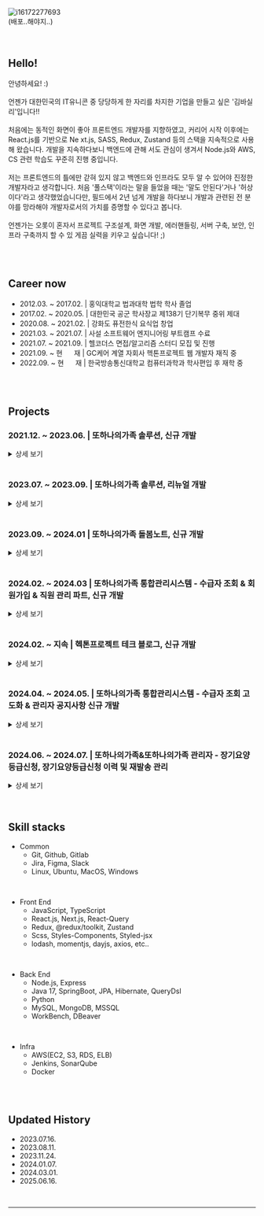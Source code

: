 ![i16172277693](https://github.com/basilry/basilry/assets/78642147/d530b790-436f-4db2-b2ee-53ac20fa1c80)
<br />
(배포..해야지..)
<br />
<br />
<br />


## Hello!
안녕하세요! :)
<br />
<br />
언젠가 대한민국의 IT유니콘 중 당당하게 한 자리를 차지한 기업을 만들고 싶은 '김바실리'입니다!!
<br />
<br />
처음에는 동적인 화면이 좋아 프론트엔드 개발자를 지향하였고, 커리어 시작 이후에는 React.js를 기반으로 Ne
xt.js, SASS, Redux, Zustand 등의 스택을 지속적으로 사용해 왔습니다. 개발을 지속하다보니 백엔드에 관해
서도 관심이 생겨서 Node.js와 AWS, CS 관련 학습도 꾸준히 진행 중입니다.
<br />
<br />
저는 프론트엔드의 틀에만 갇혀 있지 않고 백엔드와 인프라도 모두 알 수 있어야 진정한 개발자라고 생각합니다.
처음 '풀스택'이라는 말을 들었을 때는 '말도 안된다'거나 '허상이다'라고 생각했었습니다만, 필드에서 2년 넘게
개발을 하다보니 개발과 관련된 전 분야를 망라해야 개발자로서의 가치를 증명할 수 있다고 봅니다.
<br />
<br />
언젠가는 오롯이 혼자서 프로젝트 구조설계, 화면 개발, 에러핸들링, 서버 구축, 보안, 인프라 구축까지 할 수 있
게끔 실력을 키우고 싶습니다! ;)


<br />
<br />


## Career now

- 2012.03. ~ 2017.02. | 홍익대학교 법과대학 법학 학사 졸업
- 2017.02. ~ 2020.05. | 대한민국 공군 학사장교 제138기 단기복무 중위 제대
- 2020.08. ~ 2021.02. | 강화도 퓨전한식 요식업 창업
- 2021.03. ~ 2021.07. | 사설 소프트웨어 엔지니어링 부트캠프 수료
- 2021.07. ~ 2021.09. | 헬코더스 면접/알고리즘 스터디 모집 및 진행
- 2021.09. ~ 현&nbsp;&nbsp;&nbsp;&nbsp;&nbsp;&nbsp;재 | GC케어 계열 자회사 헥톤프로젝트 웹 개발자 재직 중
- 2022.09. ~ 현&nbsp;&nbsp;&nbsp;&nbsp;&nbsp;&nbsp;재 | 한국방송통신대학교 컴퓨터과학과 학사편입 후 재학 중


<br />
<br />


## Projects

### 2021.12. ~ 2023.06. | 또하나의가족 솔루션, 신규 개발
<details>
  <summary>상세 보기</summary>
  
  - 프로젝트 기간
    - 약 1년 6개월
  - 설명
    - 요양기관 내 어르신 대상 장기요양 행위를 기록하고 시설을 관리하는 백오피스 솔루션 프로젝트
  - 역할
    - 주) 프론트엔드 개발자
    - 부) 프로시저 쿼리 개발, AWS 인프라 이슈 확인 및 F/E 및 B/E 검증서버 구축
  - 성과
    1. 프로젝트 관리자 시스템 개발
        - 기본적인 메뉴, 마스터코드, 권한 관리 기능 개발을 통한 프로젝트 관리 강화.
    2. 프로젝트의 정량적인 개발 성과 기여
        - 총 84개 페이지 중 31개 신규 페이지 개발 및 프로시저 쿼리 개발, 프론트엔드와 백엔드 모두에서 기여
        - AWS EC2 서버 및 ELB 관리, 검증서버 구축으로 프로젝트 인프라 관리 향상.
    3. 코드 품질 및 개발 속도 향상
        - Prettier, ESLint, SonarQube를 통한 코드 품질 관리, 정적분석 수정사항 지속 반영
        - B/E 프로시저 공통모듈화 11건, F/E 공통모듈화 43건 수행하여 프로젝트 개발 속도 향상
    4. 프로젝트 전체 품질 및 협업 강화
        - 지속적인 소스 코드 및 쿼리 리팩토링으로 프로젝트 품질 향상
        - Notion을 통한 기술 및 트러블슈팅 공유로 커뮤니케이션 활성화
        - 스크럼 회의록 작성 및 공유로 팀 내 협업 강화
  - 사용스택
    - TypeScript, Next.js 12v, Sass, Redux, Prettier, ESLint, MySQL, AWS(EC2, ELB..)
    - Kendo UI, OzViewer
  - 프로젝트 인원
    - F/E 4명
    - B/E 2명
</details>

<br />

 ### 2023.07. ~ 2023.09. | 또하나의가족 솔루션, 리뉴얼 개발
 <details>
  <summary>상세 보기</summary>
   
  - 프로젝트 기간
    - 약 3개월
  - 설명
    - 장기요양보험공단의 고시 변경으로 인한 비즈니스 로직 및 기능 다수의 변경 필요성 존재로 프로젝트 리뉴얼 진행
    - 회사 사업 방향성 변화로 프로젝트 '보류'
  - 역할
    - 프론트엔드 개발자
  - 성과
    1. 프로젝트 구조 및 컴포넌트 개발
        - 프로젝트의 폴더 및 파일 구조 설계에 참여하여 전체 시스템의 안정성 강화.
        - 아토믹 디자인 원칙에 기반하여 원자(Atoms) 71개, 분자(Molecules) 38개, 모달(Modals) 31개의 공통 컴포넌트 분류 및 설계를 수행, 프로젝트 개발 속도 및 안정성 향상에 기여.
        - 샘플링 페이지 개발로 사용자 경험 개선 및 디자인 일관성 유지에 기여.
  - 사용스택
    - TypeScript, Next.js 13v, Sass, Zustand, Prettier, ESLint, MySQL, AWS(EC2,ELB..)
  - 프로젝트 인원
    - F/E 3명
    - B/E 2명
 </details>

<br />

 ### 2023.09. ~ 2024.01 | 또하나의가족 돌봄노트, 신규 개발
<details>
  <summary>상세 보기</summary>
 
  - 프로젝트 기간
    - 약 5개월
  - 설명
    - 타사 솔루션과 연동되는 요양기관 가정통신문 및 어르신 요양기록을 확인하는 모바일 웹 프로젝트
  - 역할
    - 프론트엔드 개발자
  - 성과
    1. 프로젝트 관리 및 커뮤니케이션
        - 프론트엔드 WBS 작성 및 개발 전반 관리로 프로젝트 팀의 커뮤니케이션 및 협업 효율성 향상
        - 팀원 간 협업을 최적화하고 작업 효율성을 극대화하기 위한 관리 및 조정 역할 수행
    2. 개발 환경 및 시스템 안정성 강화
        - 프로젝트의 폴더 및 파일 구조 설계를 전담, 개발 환경 구축 및 전체 시스템 안정성 강화
    3. 프로젝트의 정량적인 개발 성과 기여
        - 아토믹 디자인 원칙을 적용한 공통 컴포넌트 분류 및 개발로 UI 개발의 일관성 및 효율성 증진
        - Zustand 기반 중앙 상태관리 및 Axios를 활용한 API 서비스 개발로 데이터 관리 및 서버 연동 강화
    4. 개발 속도 및 안정성 향상
        - 다양한 util(cookie.ts, constants.ts, common.ts, bridge.ts 등) 및 커스텀 훅 개발로 프로젝트 개발 속도 향상
        - types 폴더 구성 및 내부 공통 타입/인터페이스 module화 하여 23개의 .d.ts 파일로 관리 및 16개의 init 파일 구성으로 프로젝트 안정성 강화
        - ErrorBoundary 등 커스텀 에러 페이지를 통한 에러핸들링 및 Suspense Loading 처리와 같은 레이아웃 단위 관리 수행으로 UX 측면의 안정성 향상
    5. 협업 및 프로젝트 기여
        - 모바일 네이티브 앱과의 협업으로 연동 및 전체 프로젝트의 주요 페이지 개발로 정량적 성과
    기여
  - 사용스택
    - TypeScript, Next.js 13v, Sass, Zustand, ESLint, Prettier
  - 프로젝트 인원
    - F/E 2명
    - B/E 2명

</details>


<br />

 ### 2024.02. ~ 2024.03 | 또하나의가족 통합관리시스템 - 수급자 조회 & 회원가입 & 직원 관리 파트, 신규 개발
<details>
  <summary>상세 보기</summary>
 
  - 프로젝트 기간
    - 약 2개월
  - 설명
    - 자사에서 인수한 복지용구 사업소 내부 및 외부 영업사원 관리 백오피스 모바일 웹 프로젝트
  - 역할
    - 풀스택 개발자
  - 성과
    1. 프론트엔드 | 정량적인 개발 성과 기여
        - 수급자 조회, 직원 입사허용/입사거절/퇴사 처리, 직원 상세 조회 등의 신규 기능개발을 위해 페이지 및 컴포넌트 작성 
        - 디자이너와 피그마를 통한 협업으로 시안과 통일성 있는 스타일링 적용
    2. 프론트엔드 | 공통 컴포넌트 리팩토링
        - Table, DateRangePicker 등 공통 컴포넌트 중 기능이 부족한 컴포넌트들을 담당받아 완결성 있게끔 처리
    3. 백엔드 | 정량적인 개발 성과 기여
        - 수급자 조회, 직원 비밀번호/휴대폰번호 변경, 고객 목록 조회, 고객 검색 조회 등의 신규 기능개발을 위해 controller, dto, service 개발
        - 포스트맨을 통해 화면을 개발한 프론트엔드 개발자와 지속적으로 협업 진행하며 동기화
    4. 장기요양공단 스크래핑 모듈 API 프로젝트 서버와의 통신 및 F/E, B/E 연계 전반 담당
        - 클라이언트에서 API 서버로 조회 파라미터 값을 보내게 되면 HashMap, ObjectMapper으로 데이터 바인딩 하여 RestTemplate을 통해 스크래핑 모듈 API로 송신
        - 스크래핑 모듈 API에서 수신한 데이터는 재차 ObjectMapper로 받아 JsonNode로 파싱 후 클라이언트로 API 송신 처리
        - 클라이언트에서는 API 서버에서 수신한 데이터를 통해 조회 처리
    5. 단위 테스트 이후 프론트 프로젝트 전반에 적용되는 피드백 적용 담당
        - 각 인풋 엘리먼트의 validation을 위해 react-imask 처리를 이름/사번/휴대번호/인정번호 등으로 세분화하여 구성 및 적용
        - react-hook-form이 적용된 부분의 각 페이지별 선언부에 해당 데이터 적용에 대한 라이프사이클 시점을 onBlur로 조정 외 다수 처리 진행
  - 사용스택
    - F/E: TypeScript, Next.js 13v, Emotion, React-Query, Zustand, ESLint, Prettier, MUI
    - B/E: Java 17, SpringBoot, JPA, Hibernate, QueryDsl, MSSQL
  - 프로젝트 인원
    - PM 1명
    - F/E 3명(PL 1명 포함)
    - B/E 3명(PL 1명 포함)

</details>

<br />

 ### 2024.02. ~ 지속 | 헥톤프로젝트 테크 블로그, 신규 개발
<details>
  <summary>상세 보기</summary>
 
  - 프로젝트 기간
    - 약 7개월(9월 말 종료 예정)
  - 설명
    - 헥톤프로젝트 테크 블로그 사이드 프로젝트
  - 포지션
    - 풀스택 개발자
  - 성과
    1. 기술 스택 도입을 위한 기술 조사 및 검토 후 발표
        - 스프링 부트 프레임워크를 사용한 백엔드 서버 구축과 추후 운영에 대한 기술 조사 및 검토 후 발표
        - 조사과정 중 자바와 스프링 프레임워크, 그리고 JVM 등에 대한 역사와 장/단점 등에 대한 깊은 조사 및 공유를 통해 기술 스택 도입에 대한 정당성을 확보
    2. 백엔드 프로젝트 아키텍처 설계 및 구현을 위한 디자인 패턴 조사 및 검토 후 발표
        - 아키텍처 설계 레벨에서의 디자인 패턴 조사(Layerd Architectrue)
        - 전반적인 폴더/파일 구조 형태 관련 디자인 패턴 조사(MVC)
        - 비즈니스 로직 관련 디자인 패턴 조사(Factory Method Pattern)
        - JPA 도입을 위한 디자인 패턴 조사(Repository Pattern, Data Mapper Pattern)
    3. ERD 스키마 설계를 통한 데이터베이스 테이블 구조 구성 및 검토 후 발표
    4. 백엔드 프로젝트 초기 기반 셋팅 및 빌드를 위한 보안 분야 조사 및 검토 후 발표
        - Spring Boot를 통한 기반 셋팅
        - Spring Security와 JWT를 적절히 통합한 보안 파일 구조 설계
        - 기반이 되는 자사 프로젝트 N개 분석 후 발표
    5. 프로젝트 전반 와이어프레임(Wireframe) 구성
        - uizard의 AI 구성 보조 툴을 이용하여 프로젝트 전반 페이지에 해당하는 내용 구성
        - 해당 내용 중 실제 버튼 클릭 시 해당되는 페이지로 이동하게끔 하는 목업 단계의 디자인 구성
        - 최종적으로 전체 페이지 구성 후 PPT 스토리북형태로 구성하여 검토 후 발표
        - 피드백 수령하여 적용(현재)
  - 사용스택
    - F/E: TypeScript, Next.js 13v, Zustand, MUI
    - B/E: Java 17, SpringBoot, JPA, Hibernate, QueryDsl, MSSQL
  - 프로젝트 인원
    - PM 1명
    - FullStack 6명

</details>

<br />


### 2024.04. ~ 2024.05. | 또하나의가족 통합관리시스템 - 수급자 조회 고도화 & 관리자 공지사항 신규 개발
<details>
  <summary>상세 보기</summary>
  
  - 프로젝트 기간
    - 약 2개월
  - 설명
    - 자사에서 인수한 복지용구 사업소 내부 및 외부 영업사원 관리 백오피스 모바일 웹 프로젝트
    - 기존 개발된 파트인 수급자 조회 부분 고도화 및 신규 프로젝트인 관리자 사이트 내 공지사항 목록과 검색기능 개발
  - 역할
    - 프론트엔드 개발자
  - 성과
    1. 통합관리시스템 | 수급자조회 고도화
        - 기존 통합관리시스템 내 수급자조회 페이지 내 검색조건 일원화, 수급자 검색이력 BottomUpSheet 모달 공통 컴포넌트화, 고객 상세 페이지 내 구매 가능한 복지용구 물품 목록 검색 기능 추가
        - 디자이너와 피그마를 통한 협업으로 시안과 통일성 있는 스타일링 적용  
    2. 통합관리시스템 관리자 | 공지사항 신규 개발
        - 통합관리시스템 관리자 프로젝트 신규개발건 중 공지사항 목록과 검색조건, 그리고 개별 로우에서 데이터 수정을 할 수 있게끔 개발
        - React-Query와 React-Hool-Form을 통해 무한스크롤이 아닌 숫자클릭 형태의 페이지네이션 기능 신규개발
        - 즉, 개별 탭과 검색조건, 페이지네이션을 종합한 검색가능한 목록 조회 페이지 구성
- 특이사항
  - 백엔드를 키워야하는 신규 입사자가 있어 풀스택이 아닌 프론트엔드 파트에 집중
- 사용스택
  - F/E: TypeScript, Next.js 13v, Emotion, React-Query, Zustand, ESLint, Prettier, MUI
  - B/E: Java 17, SpringBoot, JPA, Hibernate, QueryDsl, MSSQL
- 프로젝트 인원
  - PM 1명
  - F/E 3명(PL 1명 포함)
  - B/E 2명(PL 1명 포함)

</details>

<br />

### 2024.06. ~ 2024.07. | 또하나의가족&또하나의가족 관리자 - 장기요양등급신청, 장기요양등급신청 이력 및 재발송 관리
<details>
  <summary>상세 보기</summary>

- 프로젝트 기간
  - 약 2개월
- 설명
  - ”또하나의가족“ : 장기요양수급자와 장기요양기관 사이의 공급&수급을 이어주는 플랫폼 서비스. 고도화가 꾸준히 진행되면서 요양기관이 높은 등급을 받기 위한 가이드 컨텐츠와 수급자의 장기요양등급신청 전 등급확인을 위한 테스트 기능도 추가됨
  - “또하나의가족 관리자” : 또하나의가족 서비스 내 컨텐츠, 또하나의가족 파트너스(요양기관 전용) 내부 공지 등에 대해 본사에서 관리하는 어드민 프로젝트
- 역할
  - 풀스택 개발자
- 성과
  1. 또하나의가족 관리자 | 대시보드 고도화
      - 또하나의가족 관리자(이하 관리자)는 레거시한 스택(angular.js 1.8v, jsp, java가 하나의 프로젝트)으로 구성되어 있기에 별도의 소스분석 기간이 필요
      - 대시보드 부분에는 기존 회원가입수, 기관등록수 등이 존재했으며, 장기요양등급테스트와 등급신청에 대한 내용은 금번에 신규로 추가
      - 대시보드는 KendoUI 내 그래프를 통해 구성하였으며, 하단부 테이블은 angular 문법의 jsp로 구성
  
  2. 또하나의가족 관리자 | 장기요양등급신청 관리 신규 메뉴 개발
      - 장기요양등급신청 관리에 대한 별도 메뉴 페이지 신규개발을 통해 등급신청과 관련된 웹팩스 발송이력 관리 기능 개발
      - 목록 테이블에서는 전반적인 정보와 발송완료 구분을 할 수 있고, 재전송 버튼이 존재
      - 개별 로우 클릭시 발생하는 상세 모달에서는 해당 수급자의 상세정보와 등급신청시 실제 신청자가 누군지에 대한 정보 및 해당 수급자의 전체 등급신청 발송이력 확인 가능(재전송 기능 존재)
  
  3. 또하나의가족 | 장기요양등급신청 기능 신규 개발
      - 장기요양등급신청 기능 신규개발을 할 수 있는 단계별 신청 페이지 구성
      - 기존 장기요양등급테스트와 연계되어 테스트가 끝나면 신청 페이지로 이동할 수 있게끔 가이드
      - 장기요양등급신청에 대해 웹펙스 기능을 추가하여 필요한 서류 업로드 및 정보 입력 시 직접 공단 방문 혹은 팩스를 보내지 않아도 손쉽게 등급신청을 할 수 있게하는 기능 추가
- 사용스택
  - 또하나의가족
    - F/E: TypeScript, Next.js 13v, Emotion, React-Query, Zustand, ESLint, Prettier
    - B/E: Node.js, Expressjs, MySQL, ..etc
  - 또하나의가족 관리자
    - Angular.js 1.8v, JSP, Java, MySQL, KendoUI, ..etc
- 프로젝트 인원
  - PM 1명
  - FullStack 2명(PL 1명 포함)
  - B/E 1명

</details>

<br />
<br />


## Skill stacks

- Common
  - Git, Github, Gitlab
  - Jira, Figma, Slack
  - Linux, Ubuntu, MacOS, Windows

<br />

- Front End
  - JavaScript, TypeScript
  - React.js, Next.js, React-Query
  - Redux, @redux/toolkit, Zustand
  - Scss, Styles-Components, Styled-jsx
  - lodash, momentjs, dayjs, axios, etc..

<br />

- Back End
  - Node.js, Express
  - Java 17, SpringBoot, JPA, Hibernate, QueryDsl
  - Python
  - MySQL, MongoDB, MSSQL
  - WorkBench, DBeaver
 
<br />

- Infra
  - AWS(EC2, S3, RDS, ELB)
  - Jenkins, SonarQube
  - Docker


<br />
<br />


## Updated History

- 2023.07.16.
- 2023.08.11.
- 2023.11.24.
- 2024.01.07.
- 2024.03.01.
- 2025.06.16.

<br />

---

